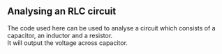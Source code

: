 ## Analysing an RLC circuit

The code used here can be used to analyse a circuit which consists of a capacitor, an inductor and a resistor. <br/>
It will output the voltage across capacitor.
